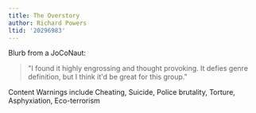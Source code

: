 ```yaml
---
title: The Overstory
author: Richard Powers
ltid: '20296983'
---
```


Blurb from a JoCoNaut:

> "I found it highly engrossing and thought provoking. It defies genre
> definition, but I think it'd be great for this group."

Content Warnings include Cheating, Suicide, Police brutality, Torture,
Asphyxiation, Eco-terrorism
